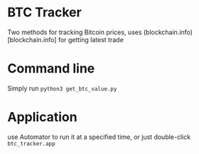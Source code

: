 # BTC Tracker

Two methods for tracking Bitcoin prices, uses (blockchain.info)[blockchain.info] for getting latest trade

# Command line 
Simply run `python3 get_btc_value.py`

# Application
use Automator to run it at a specified time, or just double-click `btc_tracker.app `



